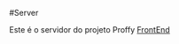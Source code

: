 #Server

<p> Este é o servidor do projeto Proffy <a href="https://github.com/DAlSantana/Proffy">FrontEnd<a/> </p>
